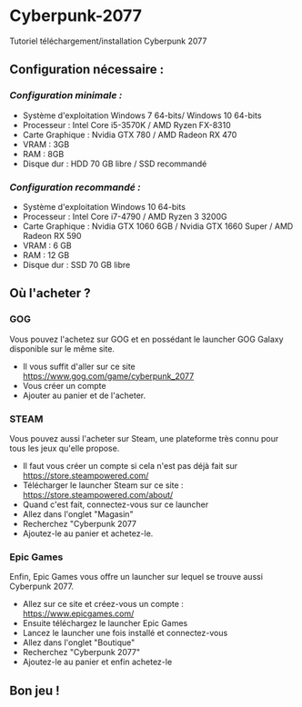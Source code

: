 # Cyberpunk-2077
Tutoriel téléchargement/installation Cyberpunk 2077

## Configuration nécessaire :

### <em>Configuration minimale :</em>

- Système d'exploitation Windows 7 64-bits/ Windows 10 64-bits
- Processeur : Intel Core i5-3570K / AMD Ryzen FX-8310
- Carte Graphique : Nvidia GTX 780 / AMD Radeon RX 470
- VRAM : 3GB
- RAM : 8GB
- Disque dur : HDD 70 GB libre / SSD recommandé

### <em>Configuration recommandé :</em>

- Système d'exploitation Windows 10 64-bits
- Processeur : Intel Core i7-4790 / AMD Ryzen 3 3200G
- Carte Graphique : Nvidia GTX 1060 6GB / Nvidia GTX 1660 Super / AMD Radeon RX 590
- VRAM : 6 GB
- RAM : 12 GB
- Disque dur : SSD 70 GB libre

## Où l'acheter ?

### GOG

Vous pouvez l'achetez sur GOG et en possédant le launcher GOG Galaxy disponible sur le même site.

- Il vous suffit d'aller sur ce site https://www.gog.com/game/cyberpunk_2077
- Vous créer un compte
- Ajouter au panier et de l'acheter.

### STEAM

Vous pouvez aussi l'acheter sur Steam, une plateforme très connu pour tous les jeux qu'elle propose.

- Il faut vous créer un compte si cela n'est pas déjà fait sur https://store.steampowered.com/
- Télécharger le launcher Steam sur ce site : https://store.steampowered.com/about/
- Quand c'est fait, connectez-vous sur ce launcher
- Allez dans l'onglet "Magasin"
- Recherchez "Cyberpunk 2077
- Ajoutez-le au panier et achetez-le.

### Epic Games

Enfin, Epic Games vous offre un launcher sur lequel se trouve aussi Cyberpunk 2077.

- Allez sur ce site et créez-vous un compte : https://www.epicgames.com/
- Ensuite téléchargez le launcher Epic Games
- Lancez le launcher une fois installé et connectez-vous
- Allez dans l'onglet "Boutique"
- Recherchez "Cyberpunk 2077"
- Ajoutez-le au panier et enfin achetez-le

## Bon jeu !

